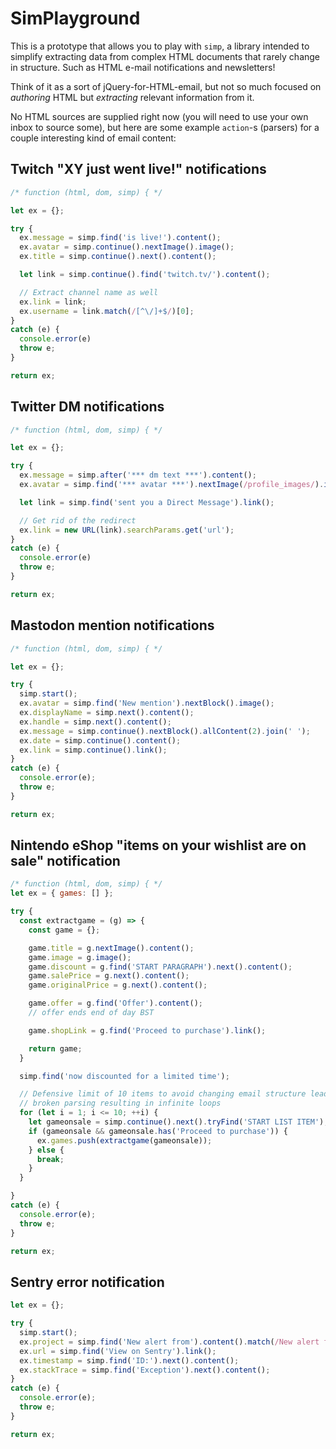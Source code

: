# SimPlayground

This is a prototype that allows you to play with `simp`, a library intended to simplify extracting data from complex HTML documents that rarely change in structure. Such as HTML e-mail notifications and newsletters!

Think of it as a sort of jQuery-for-HTML-email, but not so much focused on *authoring* HTML but *extracting* relevant information from it.

No HTML sources are supplied right now (you will need to use your own inbox to source some), but here are some example `action`-s (parsers) for a couple interesting kind of email content:

## Twitch "XY just went live!" notifications

```js
/* function (html, dom, simp) { */

let ex = {};

try {
  ex.message = simp.find('is live!').content();
  ex.avatar = simp.continue().nextImage().image();
  ex.title = simp.continue().next().content();

  let link = simp.continue().find('twitch.tv/').content();

  // Extract channel name as well
  ex.link = link;
  ex.username = link.match(/[^\/]+$/)[0];
}
catch (e) {
  console.error(e)
  throw e;
}

return ex;

```

## Twitter DM notifications

```js
/* function (html, dom, simp) { */

let ex = {};

try {
  ex.message = simp.after('*** dm text ***').content();
  ex.avatar = simp.find('*** avatar ***').nextImage(/profile_images/).image();

  let link = simp.find('sent you a Direct Message').link();

  // Get rid of the redirect
  ex.link = new URL(link).searchParams.get('url');
}
catch (e) {
  console.error(e)
  throw e;
}

return ex;

```

## Mastodon mention notifications

```js
/* function (html, dom, simp) { */

let ex = {};

try {
  simp.start();
  ex.avatar = simp.find('New mention').nextBlock().image();
  ex.displayName = simp.next().content();
  ex.handle = simp.next().content();
  ex.message = simp.continue().nextBlock().allContent(2).join(' ');
  ex.date = simp.continue().content();
  ex.link = simp.continue().link();
}
catch (e) {
  console.error(e);
  throw e;
}

return ex;

```

## Nintendo eShop "items on your wishlist are on sale" notification

```js
/* function (html, dom, simp) { */
let ex = { games: [] };

try {
  const extractgame = (g) => {
    const game = {};

    game.title = g.nextImage().content();
    game.image = g.image();
    game.discount = g.find('START PARAGRAPH').next().content();
    game.salePrice = g.next().content();
    game.originalPrice = g.next().content();

    game.offer = g.find('Offer').content();
    // offer ends end of day BST

    game.shopLink = g.find('Proceed to purchase').link();

    return game;
  }

  simp.find('now discounted for a limited time');

  // Defensive limit of 10 items to avoid changing email structure leading to
  // broken parsing resulting in infinite loops
  for (let i = 1; i <= 10; ++i) {
    let gameonsale = simp.continue().next().tryFind('START LIST ITEM');
    if (gameonsale && gameonsale.has('Proceed to purchase')) {
      ex.games.push(extractgame(gameonsale));
    } else {
      break;
    }
  }

}
catch (e) {
  console.error(e);
  throw e;
}

return ex;
```

## Sentry error notification

```js
let ex = {};

try {
  simp.start();
  ex.project = simp.find('New alert from').content().match(/New alert from (.*)/)[1];
  ex.url = simp.find('View on Sentry').link();
  ex.timestamp = simp.find('ID:').next().content();
  ex.stackTrace = simp.find('Exception').next().content();
}
catch (e) {
  console.error(e);
  throw e;
}

return ex;
```
